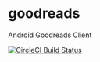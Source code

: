# goodreads
Android Goodreads Client

[![CircleCI Build Status](https://circleci.com/gh/ademar111190/goodreads.svg?style=shield&circle-token=:1cfe979fb2e368e2d706cee6d845443b0e771a31)](https://circleci.com/gh/ademar111190/goodreads)
